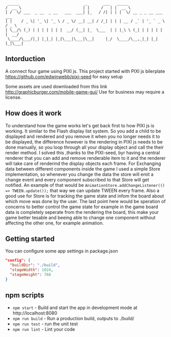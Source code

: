 ```
 _____                             _       ___   _____                       
/  __ \                           | |     /   | |  __ \                      
| /  \/ ___  _ __  _ __   ___  ___| |_   / /| | | |  \/ __ _ _ __ ___   ___  
| |    / _ \| '_ \| '_ \ / _ \/ __| __| / /_| | | | __ / _` | '_ ` _ \ / _ \ 
| \__/\ (_) | | | | | | |  __/ (__| |_  \___  | | |_\ \ (_| | | | | | |  __/ 
 \____/\___/|_| |_|_| |_|\___|\___|\__|     |_/  \____/\__,_|_| |_| |_|\___| 
```
## Intorduction

A connect four game using PIXI js.
This project started with PIXI js bilerplate https://github.com/edwinwebb/pixi-seed for easy setup

Some assets are used downloaded from this link http://graphicburger.com/mobile-game-gui/
Use for business may require a license.

## How does it work

To understand how the game works let's get back first to how PIXI js is working. It similar to the Flash display list system. So you add a child to be displayed and rendered and you remove it when you no longer needs it to be displayed, the difference however is the rendering in PIXI js needs to be done manually, so you loop through all your display object and call the their render method. I solved this ,thanks to the PIXI-seed, byr having a central renderer that you can add and remove renderable item to it and the renderer will take care of renderind the display objects each frame.
For Exchanging data between different components inside the game I used a simple Store implementation, so whenever you change the data the store will emit a change event and every component subscribed to that Store will get notified. An example of that would be `AnimationStore.addChangeListener(() => TWEEN.update());` that way we can update TWEEN every frame. Also a good use for Store is for tracking the game state and infom the board about which move was done by the user.
The last point here would be speration of concerns to better control the game state for example in the game board data is completely seperate from the rendering the board, this make your game better tesable and beeing able to change one component without affecting the other one, for example animation.

## Getting started

You can configure some app settings in package.json

```json
"config": {
  "buildDir": "./build",
  "stageWidth": 1024,
  "stageHeight": 768
}
```
## npm scripts

* `npm start` - Build and start the app in development mode at http://localhost:8080
* `npm run build` - Run a production build, outputs to ./build/
* `npm run test` - run the unit test
* `npm run lint` - Lint your code
